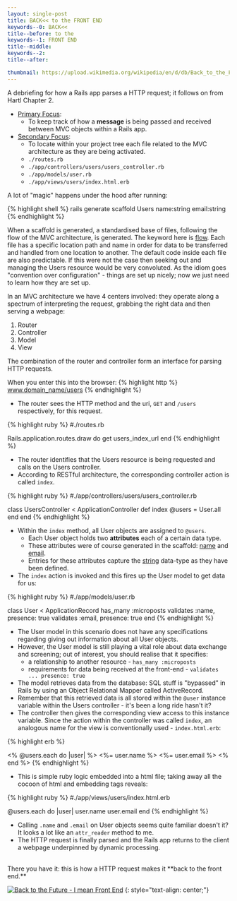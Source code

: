 ```yaml
---
layout: single-post
title: BACK<< to the FRONT END
keywords--0: BACK<<
title--before: to the 
keywords--1: FRONT END
title--middle: 
keywords--2:
title--after:

thumbnail: https://upload.wikimedia.org/wikipedia/en/d/db/Back_to_the_Future_%28time_travel_test%29_with_Michael_J._Fox_as_Marty_McFly.jpg
---
```


A debriefing for how a Rails app parses a HTTP request; it follows on from Hartl Chapter 2.

* <u>Primary Focus</u>:
  * To keep track of how a **message** is being passed and received between MVC objects within a Rails app.
* <u>Secondary Focus</u>:
  * To locate within your project tree each file related to the MVC architecture as they are being activated.
  * `./routes.rb`
  * `./app/controllers/users/users_controller.rb`
  * `./app/models/user.rb`
  * `./app/views/users/index.html.erb`

A lot of "magic" happens under the hood after running:

{% highlight shell %}
rails generate scaffold Users name:string email:string
{% endhighlight %}

When a scaffold is generated, a standardised base of files, following the flow of the MVC architecture, is generated. The keyword here is <u>flow</u>. Each file has a specific location path and name in order for data to be transferred and handled from one location to another. The default code inside each file are also predictable. If this were not the case then seeking out and managing the Users resource would be very convoluted. As the idiom goes "convention over configuration" - things are set up nicely; now we just need to learn how they are set up.

In an MVC architecture we have 4 centers involved: they operate along a spectrum of interpreting the request, grabbing the right data and then serving a webpage:
1. Router
2. Controller
3. Model
4. View

The combination of the router and controller form an interface for parsing HTTP requests.

When you enter this into the browser:
{% highlight http %}
www.domain_name/users
{% endhighlight %}

* The router sees the HTTP method and the uri, `GET` and `/users` respectively, for this request.

{% highlight ruby %}
#./routes.rb

Rails.application.routes.draw do
  get users_index_url
end
{% endhighlight %}

* The router identifies that the Users resource is being requested and calls on the Users controller.
* According to RESTful architecture, the corresponding controller action is called `index`.

{% highlight ruby %}
#./app/controllers/users/users_controller.rb

class UsersController < ApplicationController
  def index
    @users = User.all
  end
end
{% endhighlight %}

* Within the `index` method, all User objects are assigned to `@users`. 
  * Each User object holds two **attributes** each of a certain data type. 
  * These attributes were of course generated in the scaffold: <u>name</u> and <u>email</u>. 
  * Entries for these attributes capture the <u>string</u> data-type as they have been defined.
* The `index` action is invoked and this fires up the User model to get data for us:

{% highlight ruby %}
#./app/models/user.rb

class User < ApplicationRecord
  has_many :microposts
  validates :name, presence: true
  validates :email, presence: true
end
{% endhighlight %}

* The User model in this scenario does not have any specifications regarding giving out information about all User objects.
* However, the User model is still playing a vital role about data exchange and screening; out of interest, you should realise that it specifies:
  * a relationship to another resource - `has_many :microposts`
  * requirements for data being received at the front-end -  `validates ... presence: true`
* The model retrieves data from the database: SQL stuff is "bypassed" in Rails by using an Object Relational Mapper called ActiveRecord.
* Remember that this retrieved data is all stored within the `@user` instance variable within the Users controller - it's been a long ride hasn't it?
* The controller then gives the corresponding view access to this instance variable. Since the action within the controller was called `index`, an analogous name for the view is conventionally used - `index.html.erb`:

{% highlight erb %}
<!-- ./app/views/users/index.html.erb -->

<tbody>
  <% @users.each do |user| %>
    <tr>
      <td><%= user.name %></td>
      <td><%= user.email %></td>
      </tr>
  <% end %>
</tbody>
{% endhighlight %}

* This is simple ruby logic embedded into a html file; taking away all the cocoon of html and embedding tags reveals:

{% highlight ruby %}
#./app/views/users/index.html.erb

@users.each do |user|
  user.name
  user.email
end
{% endhighlight %}

* Calling `.name` and `.email` on User objects seems quite familiar doesn't it? It looks a lot like an `attr_reader` method to me.
* The HTTP request is finally parsed and the Rails app returns to the client a webpage underpinned by dynamic processing.

<br>
There you have it: this is how a HTTP request makes it **back to the front end.**

[![Back to the Future - I mean Front End](https://upload.wikimedia.org/wikipedia/en/d/db/Back_to_the_Future_%28time_travel_test%29_with_Michael_J._Fox_as_Marty_McFly.jpg)](https://www.youtube.com/watch?v=Q-CVfyoDxLI)
{: style="text-align: center;"}
